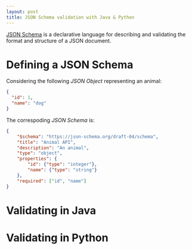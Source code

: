 ```yaml
---
layout: post
title: JSON Schema validation with Java & Python
---
```


[JSON Schema](https://json-schema.org/) is a declarative language for describing and validating the format and structure of a JSON document.

# Defining a JSON Schema

Considering the following _JSON Object_ representing an animal: 

```json
{
  "id": 1,
  "name": "dog"
}
```

The correspoding _JSON Schema_ is:

```json
{
    "$schema": "https://json-schema.org/draft-04/schema",
    "title": "Animal API",
    "description": "An animal",
    "type": "object",
    "properties": {
        "id": {"type": "integer"},
        "name": {"type": "string"}
    },
    "required": ["id", "name"]
}
```

# Validating in Java


# Validating in Python

